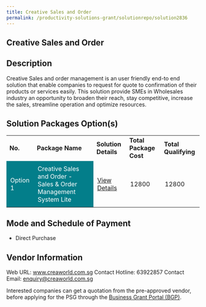 ```yaml
---
title: Creative Sales and Order
permalink: /productivity-solutions-grant/solutionrepo/solution2836
---
```


## Creative Sales and Order

## Description

Creative Sales and order management is an user friendly end-to end solution that enable companies to request for quote to confirmation of their products or services easily. This solution provide SMEs in Wholesales industry an opportunity to broaden their reach, stay competitive, increase the sales, streamline operation and optimize resources.

## Solution Packages Option(s)

<table>
<tr>
<td><b>No.</b></td>
<td><b>Package Name</b></td>
<td><b>Solution Details</b></td>
<td><b>Total Package Cost</b></td>
<td><b>Total Qualifying</b></td>
</tr>
<tr>
<td style='padding: 10px; background-color: #037E8A; color: #FFFFFF;'>Option 1</td>
<td style='padding: 10px; background-color: #037E8A; color: #FFFFFF;'>Creative Sales and Order - Sales & Order Management System Lite</td>
<td style='padding: 10px;'><a href='https://www.gobusiness.gov.sg/images/psg/Creative_E-world_Sales_and_Order_20210458_Desensitised_Annex_3_Part_2.pdf' target='_blank'>View Details</a></td>
<td style='padding: 10px;'>12800</td>
<td style='padding: 10px;'>12800</td>
</tr>
</table>

## Mode and Schedule of Payment

 - Direct Purchase

## Vendor Information

 Web URL: www.creaworld.com.sg 
Contact Hotline: 63922857 
Contact Email: enquiry@creaworld.com.sg 


Interested companies can get a quotation from the pre-approved vendor, before applying for the PSG through the <a href='https://www.businessgrants.gov.sg/'>Business Grant Portal (BGP)</a>.

<script src="/jquery/resize-tables.js"></script>
